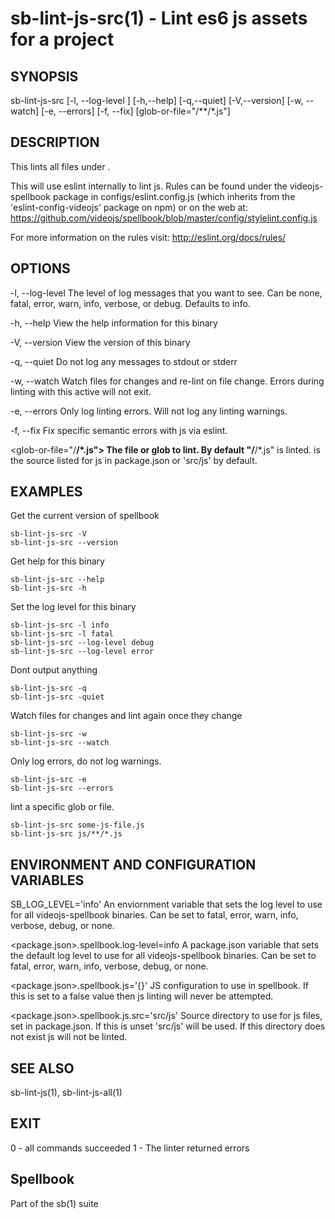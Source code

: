 # sb-lint-js-src(1) - Lint es6 js assets for a project

## SYNOPSIS

  sb-lint-js-src [-l, --log-level <level>] [-h,--help] [-q,--quiet] [-V,--version]
                 [-w, --watch] [-e, --errors] [-f, --fix] [glob-or-file="<js-src>/**/*.js"]

## DESCRIPTION

  This lints all files under <glob-or-file>.

  This will use eslint internally to lint js. Rules can be found under the videojs-spellbook
  package in configs/eslint.config.js (which inherits from the 'eslint-config-videojs' package on npm)
  or on the web at:
  https://github.com/videojs/spellbook/blob/master/config/stylelint.config.js

  For more information on the rules visit:
  http://eslint.org/docs/rules/

## OPTIONS

  -l, --log-level <level>
    The level of log messages that you want to see. Can be none, fatal, error,
    warn, info, verbose, or debug. Defaults to info.

  -h, --help
    View the help information for this binary

  -V, --version
    View the version of this binary

  -q, --quiet
    Do not log any messages to stdout or stderr

  -w, --watch
    Watch files for changes and re-lint on file change.
    Errors during linting with this active will not exit.

  -e, --errors
    Only log linting errors. Will not log any linting warnings.

  -f, --fix
    Fix specific semantic errors with js via eslint.

  <glob-or-file="<js-src>/**/*.js">
    The file or glob to lint. By default "<js-src>/**/*.js" is linted. <js-src> is the
    source listed for js in package.json or 'src/js' by default.

## EXAMPLES

  Get the current version of spellbook

    sb-lint-js-src -V
    sb-lint-js-src --version

  Get help for this binary

    sb-lint-js-src --help
    sb-lint-js-src -h

  Set the log level for this binary

    sb-lint-js-src -l info
    sb-lint-js-src -l fatal
    sb-lint-js-src --log-level debug
    sb-lint-js-src --log-level error

  Dont output anything

    sb-lint-js-src -q
    sb-lint-js-src -quiet

  Watch files for changes and lint again once they change

    sb-lint-js-src -w
    sb-lint-js-src --watch

  Only log errors, do not log warnings.

    sb-lint-js-src -e
    sb-lint-js-src --errors

  lint a specific glob or file.

    sb-lint-js-src some-js-file.js
    sb-lint-js-src js/**/*.js

## ENVIRONMENT AND CONFIGURATION VARIABLES

  SB_LOG_LEVEL='info'
    An enviornment variable that sets the log level to use for all videojs-spellbook
    binaries. Can be set to fatal, error, warn, info, verbose, debug, or none.

  <package.json>.spellbook.log-level=info
    A package.json variable that sets the default log level to use for all videojs-spellbook
    binaries. Can be set to fatal, error, warn, info, verbose, debug, or none.

  <package.json>.spellbook.js='{}'
    JS configuration to use in spellbook. If this is set to a false value then js
    linting will never be attempted.

  <package.json>.spellbook.js.src='src/js'
    Source directory to use for js files, set in package.json. If this is unset
    'src/js' will be used. If this directory does not exist js will not be linted.

## SEE ALSO

  sb-lint-js(1), sb-lint-js-all(1)

## EXIT

  0 - all commands succeeded
  1 - The linter returned errors

## Spellbook

  Part of the sb(1) suite
